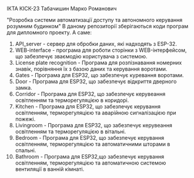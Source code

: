 ІКТА КІСК-23 Табачишин Марко Романович

"Розробка системи автоматизації доступу та автономного керування розумним будинком"
В даному репозиторії зберігаються коди програм для дипломного проекту. А саме:

1. API_server - сервер для обробки даних, які надходять з ESP-32. 
2. WEB-interface - програма для роботи сторінки з WEB-інтерфейсом, що забезпечує зваємодію користувача з системою.
3. License plate recognition - Програма для розпізнавання номерних знавік, порівняння їх з базою даних та керування воротами.
4. Gates - Програма для ESP32, що забезпечує куревання воротами.
5. Door - Програма для ESP32, що забезпечує відкриття дверного замка.
6. Corridor - Програма для ESP32, що забезпечує керувеання освітленням та терморегуляцією в коридорі.
7. Kitchen - Програма для ESP32, що забезпечує керування освітленням, терморегуляцією та аварійною сигналізацією при пожежі.
8. Livingroom - Програма для ESP32, що забезпечує керувеання освітленням та терморегуляцією в вітальні.
9. Bedroom - Програма для ESP32, що забезпечує керування освітленням, терморегуляцією та автоматичними шторами в спальні.
10. Bathroom - Програма для ESP32,що забезпечує керування освітленням, терморегуляцією та автоматичною системою вентиляції в ванній кімнаті.
